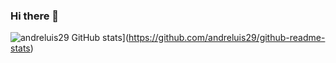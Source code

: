 ### Hi there 👋

![andreluis29 GitHub stats](https://github-readme-stats.vercel.app/api?username=andreluis29)](https://github.com/andreluis29/github-readme-stats)
